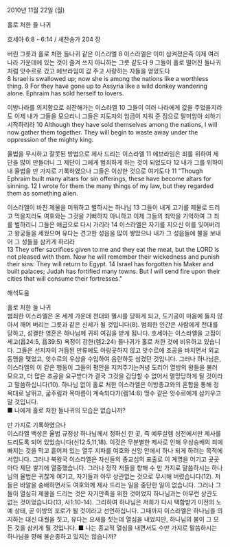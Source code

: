 2010년 11월 22일 (월)

홀로 처한 들 나귀



호세아 6:8 - 6:14 / 새찬송가 204 장


버린 그릇과 홀로 처한 들나귀 같은 이스라엘 
8 이스라엘은 이미 삼켜졌은즉 이제 여러 나라 가운데에 있는 것이 즐겨 쓰지 아니하는 그릇 같도다 9 그들이 홀로 떨어진 들나귀처럼 앗수르로 갔고 에브라임이 값 주고 사랑하는 자들을 얻었도다  
8 Israel is swallowed up; now she is among the nations like a worthless thing. 9 For they have gone up to Assyria like a wild donkey wandering alone. Ephraim has sold herself to lovers. 

이방나라를 의지함으로 쇠잔해가는 이스라엘
10 그들이 여러 나라에게 값을 주었을지라도 이제 내가 그들을 모으리니 그들은 지도자의 임금이 지워 준 짐으로 말미암아 쇠하기 시작하리라
10 Although they have sold themselves among the nations, I will now gather them together. They will begin to waste away under the oppression of the mighty king. 

율법을 무시하고 잘못된 방법으로 제사 드리는 이스라엘
11 에브라임은 죄를 위하여 제단을 많이 만들더니 그 제단이 그에게 범죄하게 하는 것이 되었도다 12 내가 그를 위하여 내 율법을 만 가지로 기록하였으나 그들은 이상한 것으로 여기도다
11 "Though Ephraim built many altars for sin offerings, these have become altars for sinning. 12 I wrote for them the many things of my law, but they regarded them as something alien. 

이스라엘이 바친 제물을 미워하고 벌하시는 하나님
13 그들이 내게 고기를 제물로 드리고 먹을지라도 여호와는 그것을 기뻐하지 아니하고 이제 그들의 죄악을 기억하여 그 죄를 벌하리니 그들은 애굽으로 다시 가리라 14 이스라엘은 자기를 지으신 이를 잊어버리고 왕궁들을 세웠으며 유다는 견고한 성읍을 많이 쌓았으나 내가 그 성읍들에 불을 보내어 그 성들을 삼키게 하리라  
13 They offer sacrifices given to me and they eat the meat, but the LORD is not pleased with them. Now he will remember their wickedness and punish their sins: They will return to Egypt. 14 Israel has forgotten his Maker and built palaces; Judah has fortified many towns. But I will send fire upon their cities that will consume their fortresses."

해석도움





홀로 처한 들 나귀  
범죄한 이스라엘은 온 세계 가운데 천대와 멸시를 당하게 되고, 도기공이 마음에 들지 않아서 깨어 버리는 그릇과 같은 신세가 될 것입니다(8). 범죄한 인간은 사람에게 천대를 당하고, 성결한 영혼은 하나님께 귀히 여김을 받게 됩니다. 호세아는 이스라엘을 고집이 세고(욥24:5, 욥39:5) 욕정이 강한(렘2:24) 들나귀가 홀로 처한 것에 비유하고 있습니다. 그들은 선지자의 거듭된 만류에도 아랑곳하지 않고 앗수르에 조공을 바치면서 외교동맹을 맺었고, 앗수르의 우상을 수입하여 음란하듯 섬겼던 것입니다. 그러나 하나님은, 이스라엘의 이 같은 행동이 그들의 평안을 지켜주기는커녕 도리어 열방의 왕들을 불러 모으고, 더 많은 조공을 요구받다가 결국 그것을 감당할 수 없어서 멸망당하게 될 것이라고 말씀하십니다(10). 하나님 없이 홀로 처한 이스라엘은 이방종교와의 혼합을 통해 정욕대로 날뛰고, 굶주림과 목마름이 계속되다가(렘14:6) 맹수 같은 앗수르에게 삼키우고 말 것입니다.  
■ 나에게 홀로 처한 들나귀의 모습은 없습니까? 

만 가지로 기록하였으나  
이스라엘 백성은 율법 규정상 하나님께서 정하신 한 곳, 즉 예루살렘 성전에서만 제사를 드리도록 되어 있었습니다(신12:5,11,18). 이것은 무분별한 제사로 인해 우상숭배의 죄에 빠지는 것을 막고 흩어져 있는 열두 지파를 여호와 신앙 안에서 하나 되게 하려는 목적에서입니다. 그러나 북왕국 이스라엘은 자신들의 종교심의 표출로 이 계명을 어기고 곳곳마다 제단 쌓기에 열중했습니다. 그러나 정작 저들을 향해 수 만 가지로 말씀하시는 하나님의 율법은 귀찮게 여기고, 자기들과 아무 상관없는 것으로 무시해 버렸습니다(12). 저들은 바알을 숭배하면서도 여호와께 제사 드리는 일을 중단한 일이 없습니다. 그러나 그들이 열심히 제물을 드리는 것은 자기만족을 위한 것이었지 하나님과는 아무런 상관도 없는 것이었습니다(13, 사1:10-14). 그리하여 하나님은 저희가 다시 택함받기 이전의 노예 상태, 곧 이방의 포로가 될 것이라고 선언하십니다. 그때까지 이스라엘은 하나님을 의지하는 대신 대궐을 짓고, 유다는 요새를 짓는데 열심을 내었지만, 하나님의 불이 그 모든 것을 삼키게 될 것입니다.
■ 나는 종교적 열심을 내면서도 수만 가지로 말씀하시는 하나님을 향해 불순종하고 있지는 않습니까?